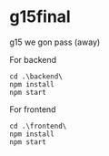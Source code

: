 # g15final
g15 we gon pass (away)

For backend
```
cd .\backend\
npm install
npm start
```

For frontend
```
cd .\frontend\
npm install
npm start
```
